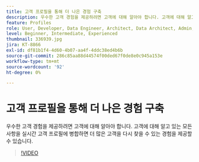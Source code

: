 ```yaml
---
title: 고객 프로필을 통해 더 나은 경험 구축
description: 우수한 고객 경험을 제공하려면 고객에 대해 알아야 합니다. 고객에 대해 알고 있는 모든 사항을 실시간 고객 프로필에 병합하면 더 많은 고객을 다시 찾을 수 있는 경험을 제공할 수 있습니다.
feature: Profiles
role: User, Developer, Data Engineer, Architect, Data Architect, Admin, Leader
level: Beginner, Intermediate, Experienced
thumbnail: 336939.jpg
jira: KT-8866
exl-id: df81b1f4-4d60-4b07-aa4f-4ddc38ed4b6b
source-git-commit: 286c85aa88d44574f00ded67f0de8e0c945a153e
workflow-type: tm+mt
source-wordcount: '92'
ht-degree: 0%

---
```


# 고객 프로필을 통해 더 나은 경험 구축

우수한 고객 경험을 제공하려면 고객에 대해 알아야 합니다. 고객에 대해 알고 있는 모든 사항을 실시간 고객 프로필에 병합하면 더 많은 고객을 다시 찾을 수 있는 경험을 제공할 수 있습니다.

>[!VIDEO](https://video.tv.adobe.com/v/336939/?learn=on&enablevpops)
